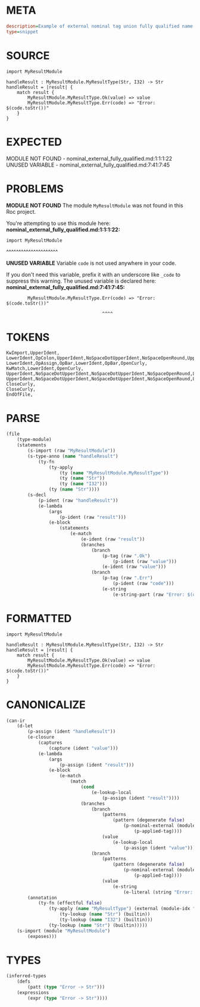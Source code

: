 # META
~~~ini
description=Example of external nominal tag union fully qualified name
type=snippet
~~~
# SOURCE
~~~roc
import MyResultModule

handleResult : MyResultModule.MyResultType(Str, I32) -> Str
handleResult = |result| {
    match result {
        MyResultModule.MyResultType.Ok(value) => value
        MyResultModule.MyResultType.Err(code) => "Error: $(code.toStr())"
    }
}
~~~
# EXPECTED
MODULE NOT FOUND - nominal_external_fully_qualified.md:1:1:1:22
UNUSED VARIABLE - nominal_external_fully_qualified.md:7:41:7:45
# PROBLEMS
**MODULE NOT FOUND**
The module `MyResultModule` was not found in this Roc project.

You're attempting to use this module here:
**nominal_external_fully_qualified.md:1:1:1:22:**
```roc
import MyResultModule
```
^^^^^^^^^^^^^^^^^^^^^


**UNUSED VARIABLE**
Variable `code` is not used anywhere in your code.

If you don't need this variable, prefix it with an underscore like `_code` to suppress this warning.
The unused variable is declared here:
**nominal_external_fully_qualified.md:7:41:7:45:**
```roc
        MyResultModule.MyResultType.Err(code) => "Error: $(code.toStr())"
```
                                        ^^^^


# TOKENS
~~~zig
KwImport,UpperIdent,
LowerIdent,OpColon,UpperIdent,NoSpaceDotUpperIdent,NoSpaceOpenRound,UpperIdent,Comma,UpperIdent,CloseRound,OpArrow,UpperIdent,
LowerIdent,OpAssign,OpBar,LowerIdent,OpBar,OpenCurly,
KwMatch,LowerIdent,OpenCurly,
UpperIdent,NoSpaceDotUpperIdent,NoSpaceDotUpperIdent,NoSpaceOpenRound,LowerIdent,CloseRound,OpFatArrow,LowerIdent,
UpperIdent,NoSpaceDotUpperIdent,NoSpaceDotUpperIdent,NoSpaceOpenRound,LowerIdent,CloseRound,OpFatArrow,StringStart,StringPart,StringEnd,
CloseCurly,
CloseCurly,
EndOfFile,
~~~
# PARSE
~~~clojure
(file
	(type-module)
	(statements
		(s-import (raw "MyResultModule"))
		(s-type-anno (name "handleResult")
			(ty-fn
				(ty-apply
					(ty (name "MyResultModule.MyResultType"))
					(ty (name "Str"))
					(ty (name "I32")))
				(ty (name "Str"))))
		(s-decl
			(p-ident (raw "handleResult"))
			(e-lambda
				(args
					(p-ident (raw "result")))
				(e-block
					(statements
						(e-match
							(e-ident (raw "result"))
							(branches
								(branch
									(p-tag (raw ".Ok")
										(p-ident (raw "value")))
									(e-ident (raw "value")))
								(branch
									(p-tag (raw ".Err")
										(p-ident (raw "code")))
									(e-string
										(e-string-part (raw "Error: $(code.toStr())"))))))))))))
~~~
# FORMATTED
~~~roc
import MyResultModule

handleResult : MyResultModule.MyResultType(Str, I32) -> Str
handleResult = |result| {
	match result {
		MyResultModule.MyResultType.Ok(value) => value
		MyResultModule.MyResultType.Err(code) => "Error: $(code.toStr())"
	}
}
~~~
# CANONICALIZE
~~~clojure
(can-ir
	(d-let
		(p-assign (ident "handleResult"))
		(e-closure
			(captures
				(capture (ident "value")))
			(e-lambda
				(args
					(p-assign (ident "result")))
				(e-block
					(e-match
						(match
							(cond
								(e-lookup-local
									(p-assign (ident "result"))))
							(branches
								(branch
									(patterns
										(pattern (degenerate false)
											(p-nominal-external (module-idx "4") (target-node-idx "0")
												(p-applied-tag))))
									(value
										(e-lookup-local
											(p-assign (ident "value")))))
								(branch
									(patterns
										(pattern (degenerate false)
											(p-nominal-external (module-idx "4") (target-node-idx "0")
												(p-applied-tag))))
									(value
										(e-string
											(e-literal (string "Error: $(code.toStr())")))))))))))
		(annotation
			(ty-fn (effectful false)
				(ty-apply (name "MyResultType") (external (module-idx "4") (target-node-idx "0"))
					(ty-lookup (name "Str") (builtin))
					(ty-lookup (name "I32") (builtin)))
				(ty-lookup (name "Str") (builtin)))))
	(s-import (module "MyResultModule")
		(exposes)))
~~~
# TYPES
~~~clojure
(inferred-types
	(defs
		(patt (type "Error -> Str")))
	(expressions
		(expr (type "Error -> Str"))))
~~~
